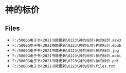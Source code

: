 # 神的标价

## Files

- `F:/5000G电子书\2021书籍更新\0223\神的标价\神的标价.azw3`
- `F:/5000G电子书\2021书籍更新\0223\神的标价\神的标价.epub`
- `F:/5000G电子书\2021书籍更新\0223\神的标价\神的标价.jpg`
- `F:/5000G电子书\2021书籍更新\0223\神的标价\神的标价.mobi`
- `F:/5000G电子书\2021书籍更新\0223\神的标价\神的标价.pdf`
- `F:/5000G电子书\2021书籍更新\0223\神的标价\files.txt`
